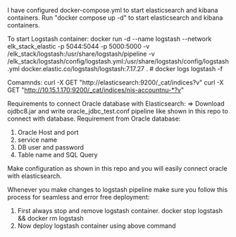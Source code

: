 I have configured docker-compose.yml to start elasticsearch and kibana containers.
Run "docker compose up -d" to start elasticsearch and kibana containers.

To start Logstash container:
docker run -d --name logstash --network elk_stack_elastic -p 5044:5044 -p 5000:5000 -v /elk_stack/logstash:/usr/share/logstash/pipeline -v /elk_stack/logstash/config/logstash.yml:/usr/share/logstash/config/logstash.yml   docker.elastic.co/logstash/logstash:7.17.27
. # docker logs logstash -f

Comamnds:
curl -X GET "http://elasticsearch:9200/_cat/indices?v"
curl -X GET "http://10.15.1.170:9200/_cat/indices/nis-accountnu-*?v"

Requirements to connect Oracle database with Elasticsearch:
=> Download ojdbc8.jar and write oracle_jdbc_test.conf pipeline like shown in this repo to connect with database.
Requirement from Oracle database: 
1. Oracle Host and port
2. service name
3. DB user and password
4. Table name and SQL Query

Make configuration as shown in this repo and you will easily connect oracle with elasticsearch.

Whenever you make changes to logstash pipeline make sure you follow this process for seamless and error free deployment:
1. First always stop and remove logstash container.
   docker stop logstash && docker rm logstash
2. Now deploy logstash container using above command 





